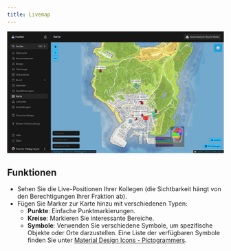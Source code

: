 ```yaml
---
title: Livemap
---
```


![Feature Livemap](/images/screenshots/features-livemap.png)

## Funktionen

- Sehen Sie die Live-Positionen Ihrer Kollegen (die Sichtbarkeit hängt von den Berechtigungen Ihrer Fraktion ab).
- Fügen Sie Marker zur Karte hinzu mit verschiedenen Typen:
    - **Punkte**: Einfache Punktmarkierungen.
    - **Kreise**: Markieren Sie interessante Bereiche.
    - **Symbole**: Verwenden Sie verschiedene Symbole, um spezifische Objekte oder Orte darzustellen. Eine Liste der verfügbaren Symbole finden Sie unter [Material Design Icons - Pictogrammers](https://pictogrammers.com/library/mdi/).
